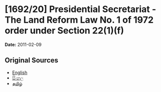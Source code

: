 # [1692/20] Presidential Secretariat - The Land Reform Law No. 1 of 1972 order under Section 22(1)(f)

**Date:** 2011-02-09

## Original Sources

- [English](https://documents.gov.lk/view/extra-gazettes/2011/2/1692-20_E.pdf)
- [සිංහල](https://documents.gov.lk/view/extra-gazettes/2011/2/1692-20_S.pdf)
- [தமிழ்](https://documents.gov.lk/view/extra-gazettes/2011/2/1692-20_T.pdf)

